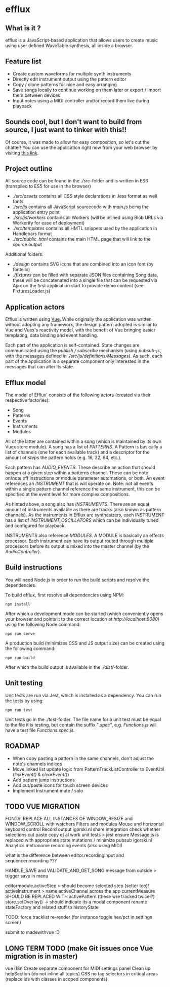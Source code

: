 efflux
======

What is it ?
------------

efflux is a JavaScript-based application that allows users to create music using user defined
WaveTable synthesis, all inside a browser.

Feature list
------------

- Create custom waveforms for multiple synth instruments
- Directly edit instrument output using the pattern editor
- Copy / clone patterns for nice and easy arranging
- Save songs locally to continue working on them later or export / import them between devices
- Input notes using a MIDI controller and/or record them live during playback

Sounds cool, but I don't want to build from source, I just want to tinker with this!!
-------------------------------------------------------------------------------------

Of course, it was made to allow for easy composition, so let's cut the chatter!
You can use the application right now from  your web browser by visiting [this link](https://www.igorski.nl/experiment/efflux).

Project outline
---------------

All source code can be found in the _./src_-folder and is written in ES6 (transpiled to ES5 for use in the browser)

 * _./src/assets_ contains all CSS style declarations in .less format as well fonts
 * _./src/js_ contains all JavaScript sourcecode with _main.js_ being the application entry point
 * _./src/js/workers_ contains all Workers (will be inlined using Blob URLs via Workerify for ease of deployment)
 * _./src/templates_ contains all HMTL snippets used by the application in Handlebars format
 * _./src/public_html_ contains the main HTML page that will link to the source output 

Additional folders:

 * _./design_ contains SVG icons that are combined into an icon font (by fontello)
 * _./fixtures_ can be filled with separate JSON files containing Song data, these will be concatenated into
   a single file that can be requested via Ajax on the first application start to provide demo content
   (see FixturesLoader.js)
 
Application actors
------------------

Efflux is written using [Vue](https://vuejs.org). While originally the application was written without adopting any
framework, the design pattern adopted is similar to Vue and Vuex's reactivity model, with the benefit of Vue bringing
easier templating, data binding and event handling.

Each part of the application is self-contained. State changes are communicated using the _publish / subscribe_
mechanism (using _pubsub-js_, with the messages defined in _./src/js/definitions/Messages_). As such, each part of
the application is a separate component only interested in the messages that can alter its state.
    
Efflux model
------------

The model of Efflux' consists of the following actors (created via their respective factories):

 * Song
 * Patterns
 * Events
 * Instruments
 * Modules
 
All of the latter are contained within a song (which is maintained by its own Vuex store module). A song has a list
of _PATTERNS_. A Pattern is basically a list of channels (one for each available track) and a descriptor for the amount
of _steps_ the pattern holds (e.g. 16, 32, 64, etc.).

Each pattern has _AUDIO_EVENTS_. These describe an action that should happen at a given step within a patterns
channel. These can be note on/note off instructions or module parameter automations, or both. An event references
an _INSTRUMENT_ that is will operate on. Note: not all events within a single pattern channel reference the
same instrument, this can be specified at the event level for more complex compositions.

As hinted above, a song also has _INSTRUMENTS_. There are an equal amount of instruments available as there are tracks
(also known as pattern channels). As the instruments in Efflux are synthesizers, each INSTRUMENT has a list of
_INSTRUMENT_OSCILLATORS_ which can be individually tuned and configured for playback.

INSTRUMENTS also reference _MODULES_. A MODULE is basically an effects processor. Each instrument can have its output
routed through multiple processors before its output is mixed into the master channel (by the _AudioController_).
 
Build instructions
------------------

You will need Node.js in order to run the build scripts and resolve the dependencies.

To build efflux, first resolve all dependencies using NPM:

    npm install
 
After which a development mode can be started (which conveniently opens your browser and points it to the correct
location at _http://localhost:8080_) using the following Node command:

    npm run serve
 
A production build (minimizes CSS and JS output size) can be created using the following command:

    npm run build
 
After which the build output is available in the _./dist/_-folder.
 
Unit testing
------------

Unit tests are run via Jest, which is installed as a dependency. You can run the tests by using:

    npm run test
 
Unit tests go in the _./test_-folder. The file name for a unit test must be equal to the file it is testing, but contain
the suffix "_.spec_", e.g. _Functions.js_ will have a test file _Functions.spec.js_.

ROADMAP
-------

 * When copy pasting a pattern in the same channels, don't adjust the note's channels indices
 * Move linked list update logic from PatternTrackListController to EventUtil (_linkEvent()_ & _clearEvent()_)
 * Add pattern jump instructions
 * Add cut/paste icons for touch screen devices
 * Implement Instrument mute / solo

TODO VUE MIGRATION
------------------

FONTS!
REPLACE ALL INSTANCES OF WINDOW_RESIZE and WINDOW_SCROLL with watchers
Filters and modules
Mouse and horizontal keyboard control
Record output
igorski.nl share integration
check whether selections cut paste copy et al work
unit tests > jest
ensure Message.js is replaced with appropriate state mutations / minimize pubsub
igorski.nl Analytics
metronome
recording events (also using MIDI)

what is the difference between editor.recordingInput and sequencer.recording ???

HANDLE_SAVE and VALIDATE_AND_GET_SONG message from outside > trigger save in menu

editormodule.activeStep > should become selected step (setter too)!
activeInstrument > name activeChannel across the app
currentMeasure SHOULD BE REPLACED WITH activePattern (these wre tracked twice!?)
store.setOverlay() -> should indicate its a modal component
rename stateFactory and related stuff to historyState

TODO: force tracklist re-render (for instance toggle hex/pct in settings screen)

submit to madewithvue :D

LONG TERM TODO (make Git issues once Vue migration is in master)
--------------

vue i18n
Create separate component for MIDI settings panel
Clean up helpSection (do not inline all topics)
CSS no tag selectors in critical areas (replace ids with classes in scoped components)
